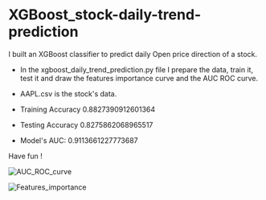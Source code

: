 # XGBoost_stock-daily-trend-prediction

I built an XGBoost classifier to predict daily Open price direction of a stock.

- In the xgboost_daily_trend_prediction.py file I prepare the data, train it, test it and draw the features importance curve and the AUC ROC curve. 

- AAPL.csv is the stock's data.

- Training Accuracy 0.8827390912601364
- Testing Accuracy 0.8275862068965517
- Model's AUC:  0.9113661227773687

Have fun !

![AUC_ROC_curve](https://user-images.githubusercontent.com/68869654/88713519-b63d1500-d11b-11ea-9b51-e4de4e0bd393.png)

![Features_importance](https://user-images.githubusercontent.com/68869654/88713183-30b96500-d11b-11ea-8932-d39906d235c1.png)


